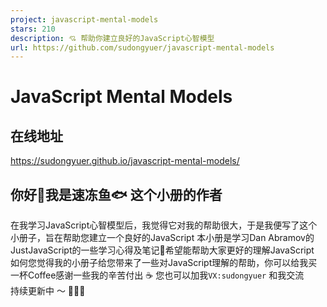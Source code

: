 ```yaml
---
project: javascript-mental-models
stars: 210
description: 💘 帮助你建立良好的JavaScript心智模型
url: https://github.com/sudongyuer/javascript-mental-models
---
```


JavaScript Mental Models
========================

在线地址
----

https://sudongyuer.github.io/javascript-mental-models/

你好👋我是速冻鱼🐟 这个小册的作者
-------------------

在我学习JavaScript心智模型后，我觉得它对我的帮助很大，于是我便写了这个小册子，旨在帮助您建立一个良好的JavaScript 本小册是学习Dan Abramov的JustJavaScript的一些学习心得及笔记📒希望能帮助大家更好的理解JavaScript  
如何您觉得我的小册子给您带来了一些对JavaScript理解的帮助，你可以给我买一杯Coffee感谢一些我的辛苦付出 ☕️ 您也可以加我`VX:sudongyuer` 和我交流  
持续更新中 ～ 🚀🚀🚀
